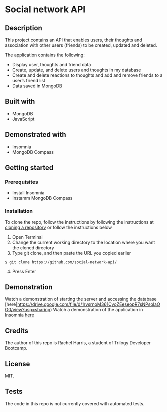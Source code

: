 # Social network API 

## Description
This project contains an API that enables users, their thoughts and association with other users (friends) to be created, updated and deleted.

The application contains the following:
* Display user, thoughts and friend data
* Create, update, and delete users and thoughts in my database
* Create and delete reactions to thoughts and add and remove friends to a user’s friend list
* Data saved in MongoDB

## Built with
* MongoDB
* JavaScript

## Demonstrated with
* Insomnia
* MongoDB Compass

## Getting started
### Prerequisites
* Install Insomnia 
* Instamm MongoDB Compass

### Installation
To clone the repo, follow the instructions by following the instructions at [cloning a repository](https://docs.github.com/en/repositories/creating-and-managing-repositories/cloning-a-repository) or follow the instructions below

1. Open Terminal
2. Change the current working directory to the location where you want the cloned directory
3. Type git clone, and then paste the URL you copied earlier
```
$ git clone https://github.com/social-network-api/
```
4. Press Enter

## Demonstration
Watch a demonstration of starting the server and accessing the database [here]https://drive.google.com/file/d/1rvsrnoM361CyoZEeseopR7sNPsoIaOO0/view?usp=sharing)
Watch a demonstration of the application in Insomnia [here](https://drive.google.com/file/d/1giUJt9h4-vbXfHd4cEbDoNERC9SlVGt1/view?usp=sharing)


## Credits
The author of this repo is Rachel Harris, a student of Trilogy Developer Bootcamp.

## License
MIT.

## Tests
The code in this repo is not currently covered with automated tests.